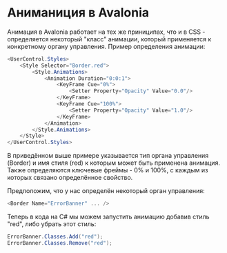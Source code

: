 # Аниманиция в Avalonia

Анимация в Avalonia работает на тех же приниципах, что и в CSS - определяется некоторый "класс" анимации, который применяется к конкретному органу управления. Пример определения анимации:

``` csharp
<UserControl.Styles>
    <Style Selector="Border.red">
        <Style.Animations>
            <Animation Duration="0:0:1">
                <KeyFrame Cue="0%">
                    <Setter Property="Opacity" Value="0.0"/>
                </KeyFrame>
                <KeyFrame Cue="100%">
                    <Setter Property="Opacity" Value="1.0"/>
                </KeyFrame>
            </Animation>
        </Style.Animations>
    </Style>
</UserControl.Styles>
```

В приведённом выше примере указывается тип органа управления (Border) и имя стиля (red) к которым может быть применена анимация. Также определяются ключевые фреймы - 0% и 100%, с каждым из которых связано определённое свойство.

Предположим, что у нас определён некоторый орган управления:

``` csharp
<Border Name="ErrorBanner" ... />
```

Теперь в кода на C# мы можем запустить анимацию добавив стиль "red", либо убрать этот стиль:

``` csharp
ErrorBanner.Classes.Add("red");
ErrorBanner.Classes.Remove("red");
```
